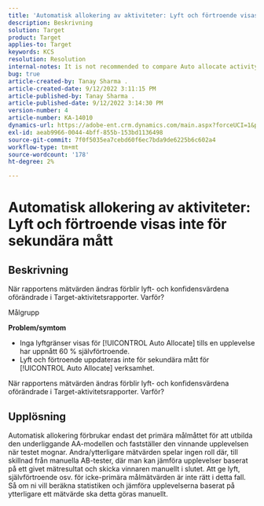 ```yaml
---
title: 'Automatisk allokering av aktiviteter: Lyft och förtroende visas inte för sekundära mått'
description: Beskrivning
solution: Target
product: Target
applies-to: Target
keywords: KCS
resolution: Resolution
internal-notes: It is not recommended to compare Auto allocate activity report from Target classic because the Target classic UI does not support auto allocate reporting.
bug: true
article-created-by: Tanay Sharma .
article-created-date: 9/12/2022 3:11:15 PM
article-published-by: Tanay Sharma .
article-published-date: 9/12/2022 3:14:30 PM
version-number: 4
article-number: KA-14010
dynamics-url: https://adobe-ent.crm.dynamics.com/main.aspx?forceUCI=1&pagetype=entityrecord&etn=knowledgearticle&id=09ca1c1f-ad32-ed11-9db1-002248086735
exl-id: aeab9966-0044-4bff-855b-153bd1136498
source-git-commit: 7f0f5035ea7cebd60f6ec7bda9de6225b6c602a4
workflow-type: tm+mt
source-wordcount: '178'
ht-degree: 2%

---
```


# Automatisk allokering av aktiviteter: Lyft och förtroende visas inte för sekundära mått

## Beskrivning


När rapportens mätvärden ändras förblir lyft- och konfidensvärdena oförändrade i Target-aktivitetsrapporter. Varför?


Målgrupp



<b>Problem/symtom</b>

- Inga lyftgränser visas för [!UICONTROL Auto Allocate] tills en upplevelse har uppnått 60 % självförtroende.
- Lyft och förtroende uppdateras inte för sekundära mått för [!UICONTROL Auto Allocate] verksamhet.


När rapportens mätvärden ändras förblir lyft- och konfidensvärdena oförändrade i Target-aktivitetsrapporter. Varför?


## Upplösning




Automatisk allokering förbrukar endast det primära målmåttet för att utbilda den underliggande AA-modellen och fastställer den vinnande upplevelsen när testet mognar. Andra/ytterligare mätvärden spelar ingen roll där, till skillnad från manuella AB-tester, där man kan jämföra upplevelser baserat på ett givet mätresultat och skicka vinnaren manuellt i slutet. Att ge lyft, självförtroende osv. för icke-primära målmätvärden är inte rätt i detta fall. Så om ni vill beräkna statistiken och jämföra upplevelserna baserat på ytterligare ett mätvärde ska detta göras manuellt.
